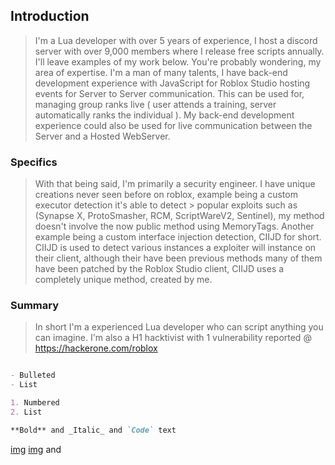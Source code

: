 ## Introduction

  >   I'm a Lua developer with over 5 years of experience, I host a discord server with over 9,000 members where I release free scripts annually. I'll leave examples of my work below.
> You're probably wondering, my area of expertise. I'm a man of many talents, I have back-end development experience with JavaScript for Roblox Studio hosting events for Server   to Server communication. This can be used for, managing group ranks live ( user attends a training, server automatically ranks the individual ). My back-end development experience could also be used for live communication between the Server and a Hosted WebServer.

### Specifics

  > With that being said, I'm primarily a security engineer. I have unique creations never seen before on roblox, example being a custom executor detection it's able to detect > popular exploits such as (Synapse X, ProtoSmasher, RCM, ScriptWareV2, Sentinel), my method doesn't involve the now public method using MemoryTags.  Another example being a custom interface injection detection, CIIJD for short. CIIJD is used to detect various instances a exploiter will instance on their client, although their have been previous methods many of them have been patched by the Roblox Studio client, CIIJD uses a completely unique method, created by me.

### Summary
> In short I'm a experienced Lua developer who can script anything you can imagine. I'm also a H1 hacktivist with 1 vulnerability reported @ https://hackerone.com/roblox



```markdown

- Bulleted
- List

1. Numbered
2. List

**Bold** and _Italic_ and `Code` text

```
[img](https://i.imgur.com/eWlRTKv.png)
[img](https://streamable.com/3bj5d3) and 
